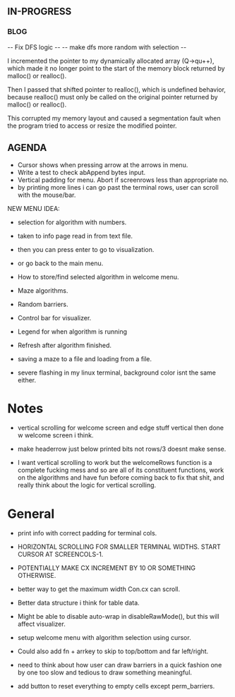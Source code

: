 ## IN-PROGRESS

### BLOG

-- Fix DFS logic --
-- make dfs more random with selection --

I incremented the pointer to my dynamically allocated array (Q->qu++), which made it no longer point to the start of the memory block returned by malloc() or realloc().

Then I passed that shifted pointer to realloc(), which is undefined behavior, because realloc() must only be called on the original pointer returned by malloc() or realloc().

This corrupted my memory layout and caused a segmentation fault when the program tried to access or resize the modified pointer.

## AGENDA
- Cursor shows when pressing arrow at the arrows in menu.
- Write a test to check abAppend bytes input.
- Vertical padding for menu. Abort if screenrows less than appropriate no.
- by printing more lines i can go past the terminal rows, user can scroll with the mouse/bar.

NEW MENU IDEA:

- selection for algorithm with numbers.
- taken to info page read in from text file.
- then you can press enter to go to visualization.
- or go back to the main menu.

- How to store/find selected algorithm in welcome menu.
- Maze algorithms.
- Random barriers.
- Control bar for visualizer.
- Legend for when algorithm is running
- Refresh after algorithm finished.
- saving a maze to a file and loading from a file.
- severe flashing in my linux terminal, background color isnt the same either.

# Notes
- vertical scrolling for welcome screen and edge stuff vertical then done w welcome screen i think.
- make headerrow just below printed bits not rows/3 doesnt make sense.

- I want vertical scrolling to work but the welcomeRows function is a complete fucking mess and so
are all of its constituent functions, work on the algorithms and have fun before coming back to fix
that shit, and really think about the logic for vertical scrolling.

# General

- print info with correct padding for terminal cols.
- HORIZONTAL SCROLLING FOR SMALLER TERMINAL WIDTHS. START CURSOR AT SCREENCOLS-1.
- POTENTIALLY MAKE CX INCREMENT BY 10 OR SOMETHING OTHERWISE.

- better way to get the maximum width Con.cx can scroll.
- Better data structure i think for table data.


- Might be able to disable auto-wrap in disableRawMode(), but this will affect visualizer.
- setup welcome menu with algorithm selection using cursor.

- Could also add fn + arrkey to skip to top/bottom and far left/right.
- need to think about how user can draw barriers in a quick fashion one by one too slow and tedious to draw something meaningful.

- add button to reset everything to empty cells except perm_barriers.
